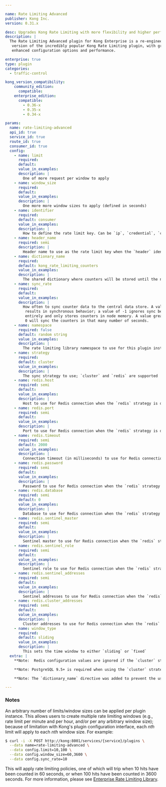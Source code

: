 ```yaml
---

name: Rate Limiting Advanced
publisher: Kong Inc.
version: 0.31.x

desc: Upgrades Kong Rate Limiting with more flexibility and higher performance
description: |
  The Rate Limiting Advanced plugin for Kong Enterprise is a re-engineered
   version of the incredibly popular Kong Rate Limiting plugin, with greatly
   enhanced configuration options and performance.

enterprise: true
type: plugin
categories:
  - traffic-control

kong_version_compatibility:
    community_edition:
      compatible:
    enterprise_edition:
      compatible:
        - 0.36-x
        - 0.35-x
        - 0.34-x

params:
  name: rate-limiting-advanced
  api_id: true
  service_id: true
  route_id: true
  consumer_id: true
  config:
    - name: limit
      required:
      default:
      value_in_examples:
      description: |
        One of more request per window to apply
    - name: window_size
      required:
      default:
      value_in_examples:
      description: |
        One more more window sizes to apply (defined in seconds)
    - name: identifier
      required:
      default: consumer
      value_in_examples:
      description: |
        How to define the rate limit key. Can be `ip`, `credential`, `consumer`, `service`, or `header`.
    - name: header_name
      required: semi
      description: |
        Header name to use as the rate limit key when the `header` identifier is defined.
    - name: dictionary_name
      required:
      default: kong_rate_limiting_counters
      value_in_examples:
      description: |
        The shared dictionary where counters will be stored until the next sync cycle
    - name: sync_rate
      required:
      default:
      value_in_examples:
      description: |
        How often to sync counter data to the central data store. A value of 0
         results in synchronous behavior; a value of -1 ignores sync behavior
         entirely and only stores counters in node memory. A value greater than
         0 will sync the counters in that many number of seconds.
    - name: namespace
      required: false
      default: random string
      value_in_examples:
      description: |
        The rate limiting library namespace to use for this plugin instance. Counter data and sync configuration is shared in a namespace.
    - name: strategy
      required:
      default: cluster
      value_in_examples:
      description: |
        The sync strategy to use; `cluster` and `redis` are supported
    - name: redis.host
      required: semi
      default:
      value_in_examples:
      description: |
        Host to use for Redis connection when the `redis` strategy is defined
    - name: redis.port
      required: semi
      default:
      value_in_examples:
      description: |
        Port to use for Redis connection when the `redis` strategy is defined
    - name: redis.timeout
      required: semi
      default: 2000
      value_in_examples:
      description: |
        Connection timeout (in milliseconds) to use for Redis connection when the `redis` strategy is defined
    - name: redis.password
      required: semi
      default:
      value_in_examples:
      description: |
        Password to use for Redis connection when the `redis` strategy is defined. If undefined, no AUTH commands are sent to Redis.
    - name: redis.database
      required: semi
      default: 0
      value_in_examples:
      description: |
        Database to use for Redis connection when the `redis` strategy is defined
    - name: redis.sentinel_master
      required: semi
      default:
      value_in_examples:
      description: |
        Sentinel master to use for Redis connection when the `redis` strategy is defined. Defining this value implies using Redis Sentinel.
    - name: redis.sentinel_role
      required: semi
      default:
      value_in_examples:
      description: |
        Sentinel role to use for Redis connection when the `redis` strategy is defined. Defining this value implies using Redis Sentinel.
    - name: redis.sentinel_addresses
      required: semi
      default:
      value_in_examples:
      description: |
        Sentinel addresses to use for Redis connection when the `redis` strategy is defined. Defining this value implies using Redis Sentinel.
    - name: redis.cluster_addresses
      required: semi
      default:
      value_in_examples:
      description: |
        Cluster addresses to use for Redis connection when the `redis` strategy is defined. Defining this value implies using Redis cluster.
    - name: window_type
      required:
      default: sliding
      value_in_examples:
      description: |
        This sets the time window to either `sliding` or `fixed`
  extra: |
    **Note:  Redis configuration values are ignored if the `cluster` strategy is used.**

    **Note: PostgreSQL 9.5+ is required when using the `cluster` strategy with `postgres` as the backing Kong cluster data store. This requirement varies from the PostgreSQL 9.4+ requirement as described in the <a href="/install/source">Kong Community Edition documentation</a>.**

    **Note: The `dictionary_name` directive was added to prevent the usage of the `kong` shared dictionary, which could lead to `no memory` errors**

---
```


### Notes

An arbitrary number of limits/window sizes can be applied per plugin instance. This allows users to create multiple rate limiting windows (e.g., rate limit per minute and per hour, and/or per any arbitrary window size); because of limitation with Kong's plugin configuration interface, each *nth* limit will apply to each *nth* window size. For example:

```bash
$ curl -i -X POST http://kong:8001/services/{service}/plugins \
  --data name=rate-limiting-advanced \
  --data config.limit=10,100 \
  --data config.window_size=60,3600 \
  --data config.sync_rate=10
```
This will apply rate limiting policies, one of which will trip when 10 hits have been counted in 60 seconds, or when 100 hits have been counted in 3600 seconds. For more information, please see [Enterprise Rate Limiting Library](https://docs.konghq.com/enterprise/references/rate-limiting/).
